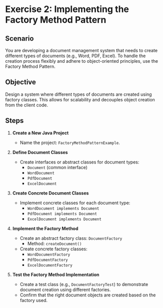 # Exercise 2: Implementing the Factory Method Pattern

## Scenario
You are developing a document management system that needs to create different types of documents (e.g., Word, PDF, Excel). To handle the creation process flexibly and adhere to object-oriented principles, use the Factory Method Pattern.

## Objective
Design a system where different types of documents are created using factory classes. This allows for scalability and decouples object creation from the client code.

## Steps

1. **Create a New Java Project**
   - Name the project: `FactoryMethodPatternExample`.

2. **Define Document Classes**
   - Create interfaces or abstract classes for document types:
     - `Document` (common interface)
     - `WordDocument`
     - `PdfDocument`
     - `ExcelDocument`

3. **Create Concrete Document Classes**
   - Implement concrete classes for each document type:
     - `WordDocument implements Document`
     - `PdfDocument implements Document`
     - `ExcelDocument implements Document`

4. **Implement the Factory Method**
   - Create an abstract factory class: `DocumentFactory`
     - Method: `createDocument()`
   - Create concrete factory classes:
     - `WordDocumentFactory`
     - `PdfDocumentFactory`
     - `ExcelDocumentFactory`

5. **Test the Factory Method Implementation**
   - Create a test class (e.g., `DocumentFactoryTest`) to demonstrate document creation using different factories.
   - Confirm that the right document objects are created based on the factory used.
